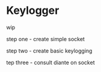 # Keylogger
wip

step one - create simple socket

step two - create basic keylogging

tep three - consult diante on socket

